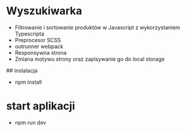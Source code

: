 # Wyszukiwarka
<ul>
<li>Filtrowanie i sortowanie produktów w Javascript z wykorzystaniem Typescripta</li>
<li>Preprocesor SCSS</li>
<li>outrunner webpack</li>
<li>Responsywna strona</li>
<li>Zmiana motywu strony oraz zapisywanie go do local storage</li>
</ul>
## instalacja</br>
<ul>
  <li>npm install</li>
</ul>

# start aplikacji</br>
<ul>
  <li>npm run dev</li>
</ul>

